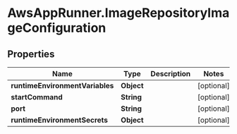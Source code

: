 # AwsAppRunner.ImageRepositoryImageConfiguration

## Properties

Name | Type | Description | Notes
------------ | ------------- | ------------- | -------------
**runtimeEnvironmentVariables** | **Object** |  | [optional] 
**startCommand** | **String** |  | [optional] 
**port** | **String** |  | [optional] 
**runtimeEnvironmentSecrets** | **Object** |  | [optional] 


